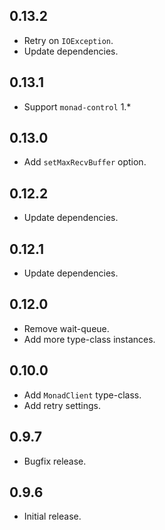 0.13.2
-----------------------------------------------------------------------------
- Retry on `IOException`.
- Update dependencies.

0.13.1
-----------------------------------------------------------------------------
- Support `monad-control` 1.*

0.13.0
-----------------------------------------------------------------------------
- Add `setMaxRecvBuffer` option.

0.12.2
-----------------------------------------------------------------------------
- Update dependencies.

0.12.1
-----------------------------------------------------------------------------
- Update dependencies.

0.12.0
-----------------------------------------------------------------------------
- Remove wait-queue.
- Add more type-class instances.

0.10.0
-----------------------------------------------------------------------------
- Add `MonadClient` type-class.
- Add retry settings.

0.9.7
-----------------------------------------------------------------------------
- Bugfix release.

0.9.6
-----------------------------------------------------------------------------
- Initial release.
